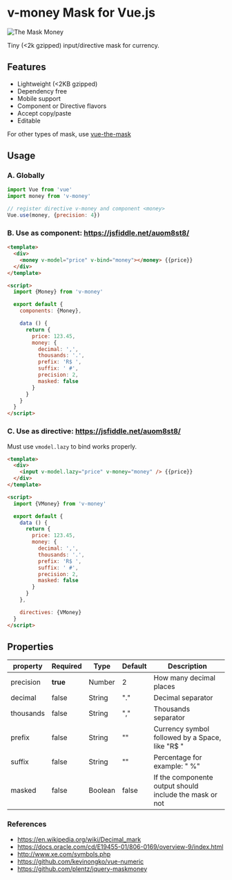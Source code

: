 # v-money Mask for Vue.js

![The Mask Money](https://cdn-images-1.medium.com/max/600/1*Rpc289FpghuHrnzyVpOUig.gif)

Tiny (<2k gzipped) input/directive mask for currency.

## Features

- Lightweight (<2KB gzipped)
- Dependency free
- Mobile support
- Component or Directive flavors
- Accept copy/paste
- Editable

For other types of mask, use [vue-the-mask](https://vuejs-tips.github.io/vue-the-mask)

## Usage

### A. Globally

```js
import Vue from 'vue'
import money from 'v-money'

// register directive v-money and component <money>
Vue.use(money, {precision: 4})
```

### B. Use as component: https://jsfiddle.net/auom8st8/

```html
<template>
  <div>
    <money v-model="price" v-bind="money"></money> {{price}}
  </div>
</template>

<script>
  import {Money} from 'v-money'

  export default {
    components: {Money},

    data () {
      return {
        price: 123.45,
        money: {
          decimal: ',',
          thousands: '.',
          prefix: 'R$ ',
          suffix: ' #',
          precision: 2,
          masked: false
        }
      }
    }
  }
</script>
```

### C. Use as directive: https://jsfiddle.net/auom8st8/
Must use `vmodel.lazy` to bind works properly.
```html
<template>
  <div>
    <input v-model.lazy="price" v-money="money" /> {{price}}
  </div>
</template>

<script>
  import {VMoney} from 'v-money'

  export default {
    data () {
      return {
        price: 123.45,
        money: {
          decimal: ',',
          thousands: '.',
          prefix: 'R$ ',
          suffix: ' #',
          precision: 2,
          masked: false
        }
      }
    },

    directives: {VMoney}
  }
</script>
```

## Properties

| property  | Required | Type    | Default | Description                                             |
|-----------|----------|---------|---------|---------------------------------------------------------|
| precision | **true** | Number  | 2       | How many decimal places                                 |
| decimal   | false    | String  | "."       | Decimal separator                                       |
| thousands | false    | String  | ","       | Thousands separator                                     |
| prefix    | false    | String  | ""      | Currency symbol followed by a Space, like "R$ "         |
| suffix    | false    | String  | ""      | Percentage for example: " %"                            |
| masked    | false    | Boolean | false   | If the componente output should include the mask or not |

### References

- https://en.wikipedia.org/wiki/Decimal_mark
- https://docs.oracle.com/cd/E19455-01/806-0169/overview-9/index.html
- http://www.xe.com/symbols.php
- https://github.com/kevinongko/vue-numeric
- https://github.com/plentz/jquery-maskmoney
